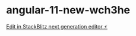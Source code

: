# angular-11-new-wch3he

[Edit in StackBlitz next generation editor ⚡️](https://stackblitz.com/~/github.com/biswajitpaul01/angular-11-new-wch3he)